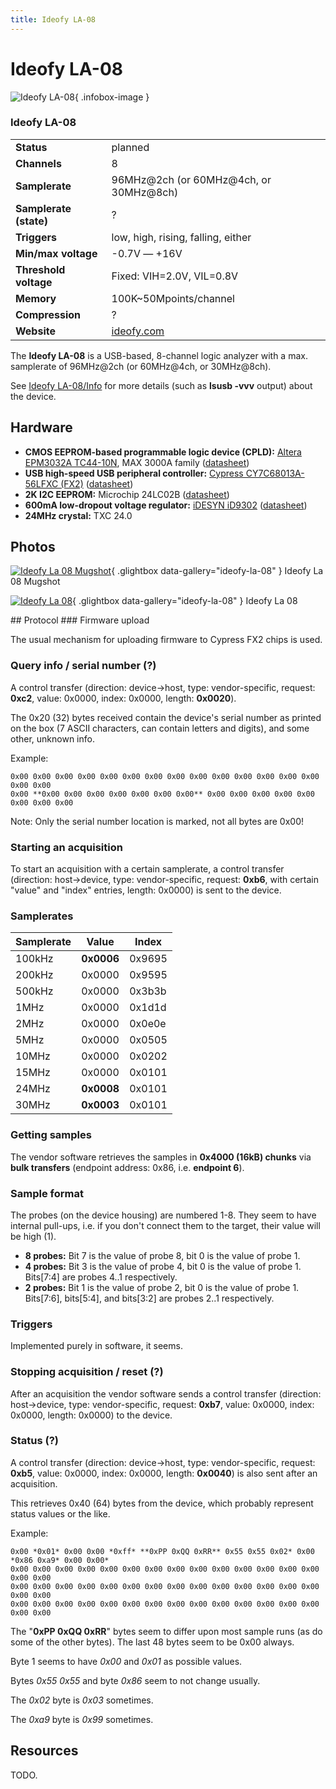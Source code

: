 ```yaml
---
title: Ideofy LA-08
---
```


# Ideofy LA-08

<div class="infobox" markdown>

![Ideofy LA-08](./img/Ideofy_la-08_mugshot.jpg){ .infobox-image }

### Ideofy LA-08

| | |
|---|---|
| **Status** | planned |
| **Channels** | 8 |
| **Samplerate** | 96MHz@2ch (or 60MHz@4ch, or 30MHz@8ch) |
| **Samplerate (state)** | ? |
| **Triggers** | low, high, rising, falling, either |
| **Min/max voltage** | -0.7V — +16V |
| **Threshold voltage** | Fixed: VIH=2.0V, VIL=0.8V |
| **Memory** | 100K~50Mpoints/channel |
| **Compression** | ? |
| **Website** | [ideofy.com](http://www.ideofy.com/la-08_en) |

</div>

The **Ideofy LA-08** is a USB-based, 8-channel logic analyzer with a max. samplerate of 96MHz@2ch (or 60MHz@4ch, or 30MHz@8ch).

See [Ideofy LA-08/Info](https://sigrok.org/wiki/Ideofy_LA-08/Info) for more details (such as **lsusb -vvv** output) about the device.

## Hardware
- **CMOS EEPROM-based programmable logic device (CPLD):** [Altera EPM3032A TC44-10N](http://www.altera.com/devices/cpld/max3k/m3k-index.html), MAX 3000A family ([datasheet](http://www.altera.com/literature/ds/m3000a.pdf))
- **USB high-speed USB peripheral controller:** [Cypress CY7C68013A-56LFXC (FX2)](http://www.cypress.com/?rID=38801) ([datasheet](http://www.cypress.com/?docID=34060))
- **2K I2C EEPROM:** Microchip 24LC02B ([datasheet](http://ww1.microchip.com/downloads/en/devicedoc/21709c.pdf))
- **600mA low-dropout voltage regulator:** [iDESYN iD9302](http://www.idesyn.com/en/products/products.aspx?id=LinearRegulator) ([datasheet](http://www.idesyn.com/pdf/iD9302.pdf))
- **24MHz crystal:** TXC 24.0

## Photos

<div class="photo-grid" markdown>

[![Ideofy La 08 Mugshot](./img/Ideofy_la-08_mugshot.jpg)](./img/Ideofy_la-08_mugshot.jpg "Ideofy La 08 Mugshot"){ .glightbox data-gallery="ideofy-la-08" }
<span class="caption">Ideofy La 08 Mugshot</span>

[![Ideofy La 08](./img/Ideofy_la_08.png)](./img/Ideofy_la_08.png "Ideofy La 08"){ .glightbox data-gallery="ideofy-la-08" }
<span class="caption">Ideofy La 08</span>

</div>
## Protocol
### Firmware upload

The usual mechanism for uploading firmware to Cypress FX2 chips is used.

### Query info / serial number (?)

A control transfer (direction: device->host, type: vendor-specific, request: **0xc2**, value: 0x0000, index: 0x0000, length: **0x0020**).

The 0x20 (32) bytes received contain the device's serial number as printed on the box (7 ASCII characters, can contain letters and digits), and some other, unknown info.

Example:

```
0x00 0x00 0x00 0x00 0x00 0x00 0x00 0x00 0x00 0x00 0x00 0x00 0x00 0x00 0x00 0x00
0x00 **0x00 0x00 0x00 0x00 0x00 0x00 0x00** 0x00 0x00 0x00 0x00 0x00 0x00 0x00 0x00

```

Note: Only the serial number location is marked, not all bytes are 0x00!

### Starting an acquisition

To start an acquisition with a certain samplerate, a control transfer (direction: host->device, type: vendor-specific, request: **0xb6**, with certain "value" and "index" entries, length: 0x0000) is sent to the device.

### Samplerates
| Samplerate | Value | Index |
|---|---|---|
| 100kHz | **0x0006** | 0x9695 |
| 200kHz | 0x0000 | 0x9595 |
| 500kHz | 0x0000 | 0x3b3b |
| 1MHz | 0x0000 | 0x1d1d |
| 2MHz | 0x0000 | 0x0e0e |
| 5MHz | 0x0000 | 0x0505 |
| 10MHz | 0x0000 | 0x0202 |
| 15MHz | 0x0000 | 0x0101 |
| 24MHz | **0x0008** | 0x0101 |
| 30MHz | **0x0003** | 0x0101 |

### Getting samples

The vendor software retrieves the samples in **0x4000 (16kB) chunks** via **bulk transfers** (endpoint address: 0x86, i.e. **endpoint 6**).

### Sample format

The probes (on the device housing) are numbered 1-8. They seem to have internal pull-ups, i.e. if you don't connect them to the target, their value will be high (1).

- **8 probes:** Bit 7 is the value of probe 8, bit 0 is the value of probe 1.
- **4 probes:** Bit 3 is the value of probe 4, bit 0 is the value of probe 1. Bits[7:4] are probes 4..1 respectively.
- **2 probes:** Bit 1 is the value of probe 2, bit 0 is the value of probe 1. Bits[7:6], bits[5:4], and bits[3:2] are probes 2..1 respectively.
### Triggers

Implemented purely in software, it seems.

### Stopping acquisition / reset (?)

After an acquisition the vendor software sends a control transfer (direction: host->device, type: vendor-specific, request: **0xb7**, value: 0x0000, index: 0x0000, length: 0x0000) to the device.

### Status (?)

A control transfer (direction: device->host, type: vendor-specific, request: **0xb5**, value: 0x0000, index: 0x0000, length: **0x0040**) is also sent after an acquisition.

This retrieves 0x40 (64) bytes from the device, which probably represent status values or the like.

Example:

```
0x00 *0x01* 0x00 0x00 *0xff* **0xPP 0xQQ 0xRR** 0x55 0x55 0x02* 0x00 *0x86 0xa9* 0x00 0x00*
0x00 0x00 0x00 0x00 0x00 0x00 0x00 0x00 0x00 0x00 0x00 0x00 0x00 0x00 0x00 0x00
0x00 0x00 0x00 0x00 0x00 0x00 0x00 0x00 0x00 0x00 0x00 0x00 0x00 0x00 0x00 0x00
0x00 0x00 0x00 0x00 0x00 0x00 0x00 0x00 0x00 0x00 0x00 0x00 0x00 0x00 0x00 0x00

```

The "**0xPP 0xQQ 0xRR**" bytes seem to differ upon most sample runs (as do some of the other bytes). The last 48 bytes seem to be 0x00 always.

Byte 1 seems to have *0x00* and *0x01* as possible values.

Bytes *0x55 0x55* and byte *0x86* seem to not change usually.

The *0x02* byte is *0x03* sometimes.

The *0xa9* byte is *0x99* sometimes.

## Resources

TODO.

